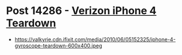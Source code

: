 # Post 14286 - [Verizon iPhone 4 Teardown](https://www.ifixit.com/News/14286/verizon-iphone-4-teardown)

- https://valkyrie.cdn.ifixit.com/media/2010/06/05152325/iphone-4-gyroscope-teardown-600x400.jpeg
